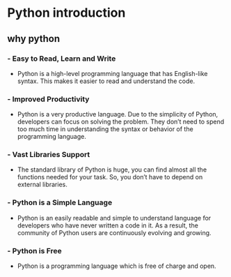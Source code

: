 # Python introduction
## why python
### - Easy to Read, Learn and Write
- Python is a high-level programming language that has English-like syntax. This makes it easier to read and understand the code.
### - Improved Productivity
- Python is a very productive language. Due to the simplicity of Python, developers can focus on solving the problem. They don’t need to spend too much time in understanding the syntax or behavior of the programming language.
### - Vast Libraries Support
- The standard library of Python is huge, you can find almost all the functions needed for your task. So, you don’t have to depend on external libraries.
### - Python is a Simple Language
- Python is an easily readable and simple to understand language for developers who have never written a code in it. As a result, the community of Python users are continuously evolving and growing.
### - Python is Free
- Python is a programming language which is free of charge and open.